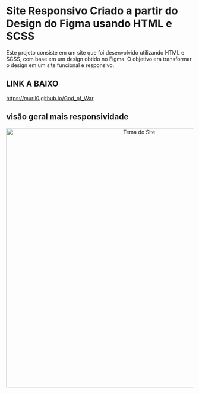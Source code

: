 # Site Responsivo Criado a partir do Design do Figma usando HTML e SCSS

Este projeto consiste em um site que foi desenvolvido utilizando HTML e SCSS, com base em um design obtido no Figma. O objetivo era transformar o design em um site funcional e responsivo.

## LINK A BAIXO
https://murll0.github.io/God_of_War

## visão geral mais responsividade

<div align="center"> 
<img src="https://github.com/MURlL0/Portifolio/blob/main/Figma/God_of_War/assets/img-md/giphy.gif" alt="Tema do Site" width="700">
</div>






